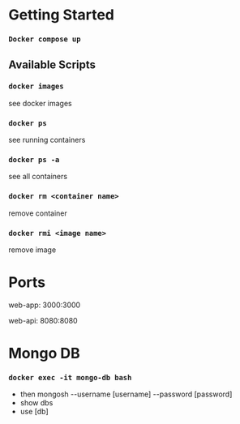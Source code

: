 # Getting Started 

### `Docker compose up`


## Available Scripts

### `docker images`
see docker images

### `docker ps` 
see running containers

### `docker ps -a`
see all containers

### `docker rm <container name>`
remove container

### `docker rmi <image name>`
remove image

# Ports
web-app: 3000:3000

web-api: 8080:8080


# Mongo DB
### `docker exec -it mongo-db bash`
* then mongosh --username [username] --password [password]
* show dbs
* use [db]

